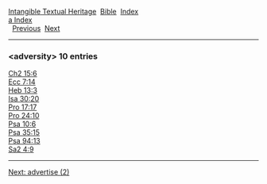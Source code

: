 [Intangible Textual Heritage](../../index)  [Bible](../index) 
[Index](index)   
[a Index](_a_)  
  [Previous](c00255)  [Next](c00257) 

------------------------------------------------------------------------

### &lt;adversity&gt; 10 entries

[Ch2 15:6](../kjv/ch2015.htm#006)  
[Ecc 7:14](../kjv/ecc007.htm#014)  
[Heb 13:3](../kjv/heb013.htm#003)  
[Isa 30:20](../kjv/isa030.htm#020)  
[Pro 17:17](../kjv/pro017.htm#017)  
[Pro 24:10](../kjv/pro024.htm#010)  
[Psa 10:6](../kjv/psa010.htm#006)  
[Psa 35:15](../kjv/psa035.htm#015)  
[Psa 94:13](../kjv/psa094.htm#013)  
[Sa2 4:9](../kjv/sa2004.htm#009)  

------------------------------------------------------------------------

[Next: advertise (2)](c00257)
